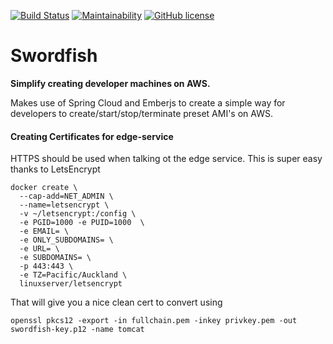 [![Build Status](https://travis-ci.org/peavers/swordfish-service.svg?branch=master)](https://travis-ci.org/peavers/swordfish-service)
[![Maintainability](https://api.codeclimate.com/v1/badges/e188e6e8833420cba06a/maintainability)](https://codeclimate.com/github/peavers/swordfish-service/maintainability)
[![GitHub license](https://img.shields.io/github/license/mashape/apistatus.svg)](https://github.com/peavers/swordfish/blob/master/LICENSE)

# Swordfish 

**Simplify creating developer machines on AWS.**

Makes use of Spring Cloud and Emberjs to create a simple way for developers to create/start/stop/terminate preset AMI's on AWS.  

#### Creating Certificates for edge-service
HTTPS should be used when talking ot the edge service. This is super easy thanks to LetsEncrypt

```
docker create \
  --cap-add=NET_ADMIN \
  --name=letsencrypt \
  -v ~/letsencrypt:/config \
  -e PGID=1000 -e PUID=1000  \
  -e EMAIL= \
  -e ONLY_SUBDOMAINS= \
  -e URL= \
  -e SUBDOMAINS= \
  -p 443:443 \
  -e TZ=Pacific/Auckland \
  linuxserver/letsencrypt
```

That will give you a nice clean cert to convert using 
```
openssl pkcs12 -export -in fullchain.pem -inkey privkey.pem -out swordfish-key.p12 -name tomcat
```
